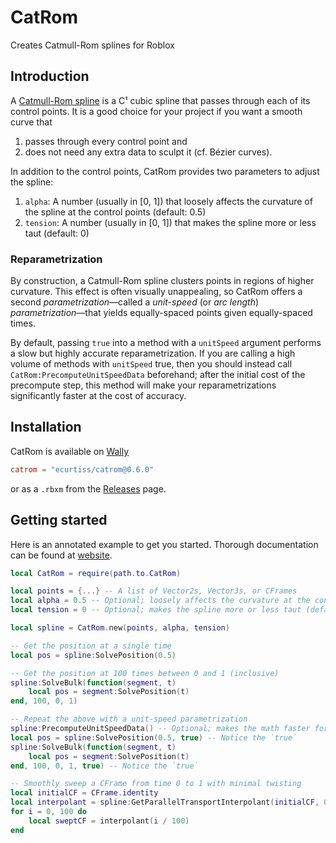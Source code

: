 <p align="center">
	<h1>CatRom</h1>
	Creates Catmull-Rom splines for Roblox
</p>

## Introduction
A [Catmull-Rom spline](https://en.wikipedia.org/wiki/Centripetal_Catmull%E2%80%93Rom_spline) is a C¹ cubic spline that passes through each of its control points. It is a good choice for your project if you want a smooth curve that
1. passes through every control point and
2. does not need any extra data to sculpt it (cf. Bézier curves).

In addition to the control points, CatRom provides two parameters to adjust the spline:
1. `alpha`: A number (usually in [0, 1]) that loosely affects the curvature of the spline at the control points (default: 0.5)
2. `tension`: A number (usually in [0, 1]) that makes the spline more or less taut (default: 0)

### Reparametrization
By construction, a Catmull-Rom spline clusters points in regions of higher curvature. This effect is often visually unappealing, so
CatRom offers a second *parametrization*—called a *unit-speed* (or *arc length*) *parametrization*—that yields equally-spaced
points given equally-spaced times.

By default, passing `true` into a method with a `unitSpeed` argument performs a slow but highly accurate reparametrization. If you are calling
a high volume of methods with `unitSpeed` true, then you should instead call `CatRom:PrecomputeUnitSpeedData` beforehand; after
the initial cost of the precompute step, this method will make your reparametrizations significantly faster at the cost of accuracy.

## Installation
CatRom is available on [Wally](https://wally.run/)
```toml
catrom = "ecurtiss/catrom@0.6.0"
```
or as a `.rbxm` from the [Releases](https://github.com/ecurtiss/CatRom/releases) page.

## Getting started
Here is an annotated example to get you started. Thorough documentation can be found at [website](website).
```lua
local CatRom = require(path.to.CatRom)

local points = {...} -- A list of Vector2s, Vector3s, or CFrames
local alpha = 0.5 -- Optional; loosely affects the curvature at the control points (default: 0.5)
local tension = 0 -- Optional; makes the spline more or less taut (default: 0)

local spline = CatRom.new(points, alpha, tension)

-- Get the position at a single time
local pos = spline:SolvePosition(0.5)

-- Get the position at 100 times between 0 and 1 (inclusive)
spline:SolveBulk(function(segment, t)
	local pos = segment:SolvePosition(t)
end, 100, 0, 1)

-- Repeat the above with a unit-speed parametrization
spline:PrecomputeUnitSpeedData() -- Optional; makes the math faster for bulk computations
local pos = spline:SolvePosition(0.5, true) -- Notice the `true`
spline:SolveBulk(function(segment, t)
	local pos = segment:SolvePosition(t)
end, 100, 0, 1, true) -- Notice the `true`

-- Smoothly sweep a CFrame from time 0 to 1 with minimal twisting
local initialCF = CFrame.identity
local interpolant = spline:GetParallelTransportInterpolant(initialCF, 0, 1)
for i = 0, 100 do
	local sweptCF = interpolant(i / 100)
end
```
